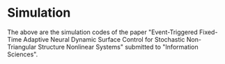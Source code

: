 # Simulation
The above are the simulation codes of the paper "Event-Triggered Fixed-Time Adaptive Neural Dynamic Surface Control for Stochastic Non-Triangular Structure Nonlinear Systems" submitted to "Information Sciences".
